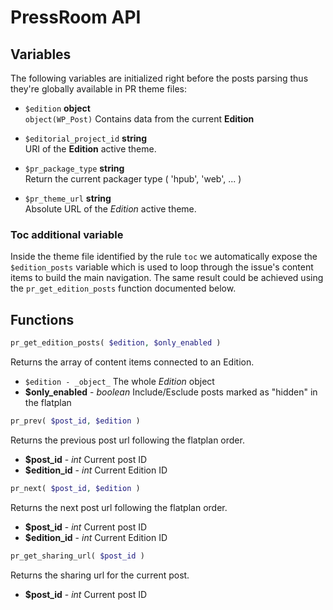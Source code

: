 # PressRoom API

## Variables
The following variables are initialized right before the posts parsing thus they're globally available in PR theme files: 

- `$edition` **object**     
`object(WP_Post)` Contains data from the current **Edition**

- `$editorial_project_id` **string**   
URI of the **Edition** active theme.

- `$pr_package_type` **string**  
Return the current packager type ( 'hpub', 'web', ... )

- `$pr_theme_url` **string**  
Absolute URL of the *Edition* active theme.

### Toc additional variable

Inside the theme file identified by the rule `toc` we automatically expose the `$edition_posts` variable which is used to loop through the issue's content items to build the main navigation. The same result could be achieved using the `pr_get_edition_posts` function documented below. 

## Functions

```php
pr_get_edition_posts( $edition, $only_enabled )
```
Returns the array of content items connected to an Edition.

- ```$edition - _object_```
	The whole *Edition* object
- **$only_enabled** - _boolean_
	Include/Esclude posts marked as "hidden" in the flatplan


```php
pr_prev( $post_id, $edition )
```

Returns the previous post url following the flatplan order.

- **$post_id** - _int_
Current post ID
- **$edition_id** - _int_
Current Edition ID


```php
pr_next( $post_id, $edition )
```

Returns the next post url following the flatplan order.

- **$post_id** - _int_
Current post ID
- **$edition_id** - _int_
Current Edition ID


```php
pr_get_sharing_url( $post_id )
```

Returns the sharing url for the current post.

- **$post_id** - _int_
Current post ID

[1]:	https://github.com/bakerframework/baker/wiki/Book-protocol "book protocol"


